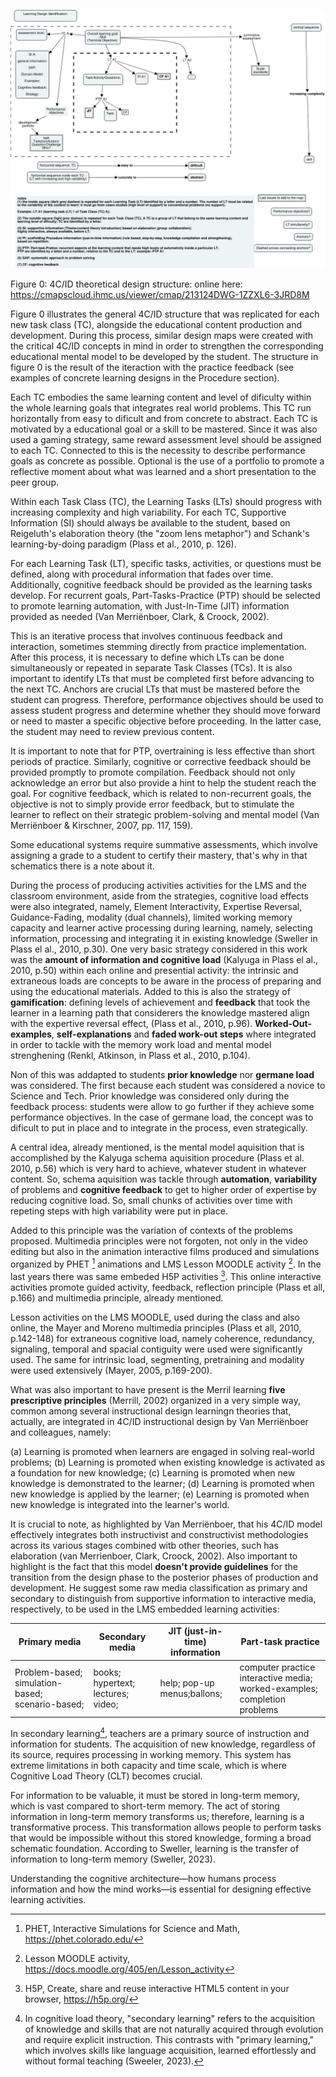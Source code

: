

![Figure 0: 4C/ID theoretical design structure](Images/4CID_LO_structuresFinal.jpeg)

Figure 0: 4C/ID theoretical design structure: online here: https://cmapscloud.ihmc.us/viewer/cmap/213124DWG-1ZZXL6-3JRD8M

Figure 0 illustrates the general 4C/ID structure that was replicated for each new task class (TC), alongside the educational content production and development. During this process, similar design maps were created with the critical 4C/ID concepts in mind in order to strengthen the corresponding educational mental model to be developed by the student. The structure in figure 0 is the result of the iteraction with the practice feedback (see examples of concrete learning designs in the Procedure section).

Each TC embodies the same learning content and level of dificulty within the whole learning goals that integrates real world problems. This TC run horizontally from easy to dificult and from concrete to abstract. Each TC is motivated by a educational goal or a skill to be mastered. Since it was also used a gaming strategy, same reward assessment level should be assigned to each TC. Connected to this is the necessity to describe performance goals as concrete as possible. Optional is the use of a portfolio to promote a reflective moment about what was learned and a short presentation to the peer group. 

Within each Task Class (TC), the Learning Tasks (LTs) should progress with increasing complexity and high variability. For each TC, Supportive Information (SI) should always be available to the student, based on Reigeluth's elaboration theory (the "zoom lens metaphor") and Schank's learning-by-doing paradigm (Plass et al., 2010, p. 126).

For each Learning Task (LT), specific tasks, activities, or questions must be defined, along with procedural information that fades over time. Additionally, cognitive feedback should be provided as the learning tasks develop. For recurrent goals, Part-Tasks-Practice (PTP) should be selected to promote learning automation, with Just-In-Time (JIT) information provided as needed (Van Merriënboer, Clark, & Croock, 2002).

This is an iterative process that involves continuous feedback and interaction, sometimes stemming directly from practice implementation. After this process, it is necessary to define which LTs can be done simultaneously or repeated in separate Task Classes (TCs). It is also important to identify LTs that must be completed first before advancing to the next TC. Anchors are crucial LTs that must be mastered before the student can progress. Therefore, performance objectives should be used to assess student progress and determine whether they should move forward or need to master a specific objective before proceeding. In the latter case, the student may need to review previous content.

It is important to note that for PTP, overtraining is less effective than short periods of practice. Similarly, cognitive or corrective feedback should be provided promptly to promote compilation. Feedback should not only acknowledge an error but also provide a hint to help the student reach the goal. For cognitive feedback, which is related to non-recurrent goals, the objective is not to simply provide error feedback, but to stimulate the learner to reflect on their strategic problem-solving and mental model (Van Merriënboer & Kirschner, 2007, pp. 117, 159).

Some educational systems require summative assessments, which involve assigning a grade to a student to certify their mastery, that's why in that schematics there is a note about it.

During the process of producing activities activities for the LMS and the classroom environment, aside from the strategies, cognitive load effects were also integrated, namely, Element Interactivity, Expertise Reversal, Guidance-Fading, modality (dual channels), limited working memory capacity and learner active processing during learning, namely, selecting information, processing and integrating it in existing knowledge (Sweller in Plass el al., 2010, p.30). One very basic strategy considered in this work was the **amount of information and cognitive load** (Kalyuga in Plass el al., 2010, p.50) within each online and presential activity: the intrinsic and extraneous loads are concepts to be aware in the process of preparing and using the educational materials. Added to this is also the strategy of **gamification**: defining levels of achievement and **feedback** that took the learner in a learning path that considerers the knowledge mastered align with the expertive reversal effect, (Plass et al., 2010, p.96). **Worked-Out-examples**, **self-explanations** and **faded work-out steps** where integrated in order to tackle with the memory work load and mental model strenghening (Renkl, Atkinson, in Plass et al., 2010, p.104). 

Non of this was addapted to students **prior knowledge** nor **germane load** was considered. The first because each student was considered a novice to Science and Tech. Prior knowledge was considered only during the feedback process: students were allow to go further if they achieve some performance objectives. In the case of germane load, the concept was to dificult to put in place and to integrate in the process, even strategically.

A central idea, already mentioned, is the mental model aquisition that is accomplished by the Kalyuga schema aquisition procedure (Plass et al. 2010, p.56) which is very hard to achieve, whatever student in whatever content. So, schema aquisition was tackle through **automation**, **variability** of problems and **cognitive feedback** to get to higher order of expertise by reducing cognitive load. So, small chunks of activities over time with repeting steps with high variability were put in place.

Added to this principle was the variation of contexts of the problems proposed. Multimedia principles were not forgoten, not only in the video editing but also in the animation interactive films produced and simulations organized by PHET [^THEORY-1] animations and LMS Lesson MOODLE activity [^THEORY-2]. In the last years there was same embeded H5P activities [^THEORY-3]. This online interactive activities promote guided activity, feedback, reflection principle (Plass et all, p.166) and multimedia principle, already mentioned.

[^THEORY-1]: PHET, Interactive Simulations for Science and Math, https://phet.colorado.edu/
[^THEORY-2]: Lesson MOODLE activity, https://docs.moodle.org/405/en/Lesson_activity
[^THEORY-3]: H5P, Create, share and reuse interactive HTML5 content in your browser, https://h5p.org/

Lesson activities on the LMS MOODLE, used during the class and also online, the Mayer and Moreno  multimedia principles (Plass et all, 2010, p.142-148) for extraneous cognitive load, namely coherence, redundancy, signaling, temporal and spacial contiguity were used were significantly used. The same for intrinsic load, segmenting, pretraining and modality were used extensively (Mayer, 2005, p.169-200).

What was also important to have present is the Merril learning **five prescriptive principles** (Merrill, 2002) organized in a very simple way, common among several instructional design learningn theories that, actually, are integrated in 4C/ID instructional design by Van Merriënboer and colleagues, namely:

(a) Learning is promoted when learners are engaged in solving real-world problems;
(b) Learning is promoted when existing knowledge is activated as a foundation for new knowledge;
(c) Learning is promoted when new knowledge is demonstrated to the learner;
(d) Learning is promoted when new knowledge is applied by the learner;
(e) Learning is promoted when new knowledge is integrated into the learner's world.

It is crucial to note, as highlighted by Van  Merriënboer, that his 4C/ID model effectively integrates both instructivist and constructivist methodologies across its various stages combined witb other theories, such has elaboration (van Merrienboer, Clark, Croock, 2002). Also important to highlight is the fact that this model **doesn't provide guidelines** for the transition from the design phase to the posterior phases of production and development. He suggest some raw media classification as primary and secondary to distinguish from supportive information to interactive media, respectively, to be used in the LMS embedded learning activities:

| Primary media | Secondary media | JIT (just-in-time) information | Part-task practice |
| -------------------- | -------------------- | -------------------- | -------------------- |
| Problem-based; simulation-based; scenario-based; | books; hypertext; lectures; video; | help; pop-up menus;ballons; | computer practice interactive media; worked-examples; completion problems |

In secondary learning[^THEORY-4], teachers are a primary source of instruction and information for students. The acquisition of new knowledge, regardless of its source, requires processing in working memory. This system has extreme limitations in both capacity and time scale, which is where Cognitive Load Theory (CLT) becomes crucial.

For information to be valuable, it must be stored in long-term memory, which is vast compared to short-term memory. The act of storing information in long-term memory transforms us; therefore, learning is a transformative process. This transformation allows people to perform tasks that would be impossible without this stored knowledge, forming a broad schematic foundation. According to Sweller, learning is the transfer of information to long-term memory (Sweller, 2023).

Understanding the cognitive architecture—how humans process information and how the mind works—is essential for designing effective learning activities.

[^THEORY-4]: In cognitive load theory, "secondary learning" refers to the acquisition of knowledge and skills that are not naturally acquired through evolution and require explicit instruction. This contrasts with "primary learning," which involves skills like language acquisition, learned effortlessly and without formal teaching (Sweeler, 2023).
